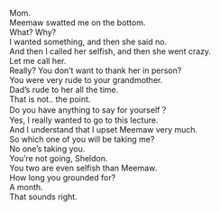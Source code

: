 
Mom.   
Meemaw swatted me on the bottom.   
What? Why?   
I wanted something, and then she said no.   
And then I called her selfish, and then she went crazy.   
Let me call her.   
Really? You don’t want to thank her in person?   
You were very rude to your grandmother.   
Dad’s rude to her all the time.   
That is not.. the point.   
Do you have anything to say for yourself？   
Yes, I really wanted to go to this lecture.   
And I understand that I upset Meemaw very much.   
So which one of you will be taking me?   
No one’s taking you.   
You’re not going, Sheldon.   
You two are even selfish than Meemaw.   
How long you grounded for?   
A month.   
That sounds right.   


